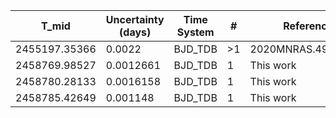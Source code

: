 |T_mid        |Uncertainty (days)|Time System|#  |Reference                             |
|-------------|------------------|-----------|---|--------------------------------------|
|2455197.35366|0.0022            |BJD_TDB    |>1 |2020MNRAS.499..428S                   |
|2458769.98527|0.0012661         |BJD_TDB    |1  |This work                             |
|2458780.28133|0.0016158         |BJD_TDB    |1  |This work                             |
|2458785.42649|0.001148          |BJD_TDB    |1  |This work                             |

